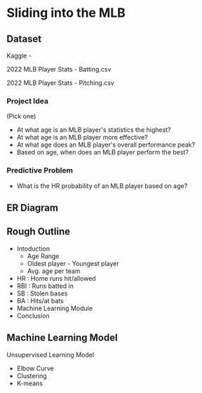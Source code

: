 # Sliding into the MLB

## Dataset
Kaggle - 

2022 MLB Player Stats - Batting.csv

2022 MLB Player Stats - Pitching.csv


### Project Idea
(Pick one)
- At what age is an MLB player's statistics the highest?
- At what age is an MLB player more effective? 
- At what age does an MLB player's overall performance peak?
- Based on age, when does an MLB player perform the best? 

### Predictive Problem
- What is the HR probability of an MLB player based on age?

## ER Diagram

## Rough Outline
- Intoduction
  - Age Range
  - Oldest player - Youngest player
  - Avg. age per team
- HR : Home runs hit/allowed
- RBI : Runs batted in
- SB : Stolen bases
- BA : Hits/at bats
- Machine Learning Module
- Conclusion
## Machine Learning Model
Unsupervised Learning Model
- Elbow Curve
- Clustering
- K-means
